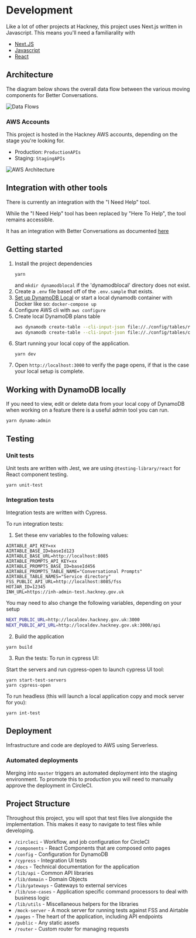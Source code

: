 # Development

Like a lot of other projects at Hackney, this project uses Next.js written in Javascript. This means you'll need a familiarality with

* [Next.JS](https://nextjs.org/)
* [Javascript](https://developer.mozilla.org/en-US/docs/Web/JavaScript)
* [React](https://reactjs.org/)

## Architecture

The diagram below shows the overall data flow between the various moving components for Better Conversations.

![Data Flows](http://www.plantuml.com/plantuml/proxy?cache=no&src=https://raw.githubusercontent.com/LBHackney-IT/coronavirus-frontdoor-snapshot/master/docs/Data-Flow.iuml)

### AWS Accounts 

This project is hosted in the Hackney AWS accounts, depending on the stage you're looking for.

* Production: `ProductionAPIs`
* Staging: `StagingAPIs`

![AWS Architecture](http://www.plantuml.com/plantuml/proxy?cache=no&src=https://raw.githubusercontent.com/LBHackney-IT/coronavirus-frontdoor-snapshot/master/docs/infrastructure.iuml)


## Integration with other tools

There is currently an integration with the "I Need Help" tool.

While the "I Need Help" tool has been replaced by "Here To Help", the tool remains accessible.

It has an integration with Better Conversations as documented [here](https://docs.google.com/document/d/1jzpirzR3U8pDOwy_H-sI3jtZi9Or_2nPQH6nCW1lEuY/edit#heading=h.u4foorjj4xue)

## Getting started

1. Install the project dependencies
   ```
   yarn
   ```
   and
   `mkdir dynamodblocal`
   if the 'dynamodblocal' directory does not exist.
2. Create a `.env` file based off of the `.env.sample` that exists.
3. [Set up DynamoDB Local](https://docs.aws.amazon.com/amazondynamodb/latest/developerguide/DynamoDBLocal.html)
   or start a local dynamodb container with Docker like so: `docker-compose up`
4. Configure AWS cli with `aws configure`
5. Create local DynamoDB plans table
   ```bash
   aws dynamodb create-table --cli-input-json file://./config/tables/referrals.json --endpoint-url http://localhost:8000
   aws dynamodb create-table --cli-input-json file://./config/tables/conversations.json --endpoint-url http://localhost:8000 > /dev/null
   ```
6. Start running your local copy of the application.
   ```
   yarn dev
   ```
7. Open `http://localhost:3000` to verify the page opens, if that is the case your local setup is complete.

## Working with DynamoDB locally

If you need to view, edit or delete data from your local copy of DynamoDB when working on a feature
there is a useful admin tool you can run.

```(bash)
yarn dynamo-admin
```

## Testing

### Unit tests

Unit tests are written with Jest, we are using `@testing-library/react` for React component testing.

```(bash)
yarn unit-test
```

### Integration tests

Integration tests are written with Cypress.

To run integration tests:

1. Set these env variables to the following values:
```(bash)
AIRTABLE_API_KEY=xx
AIRTABLE_BASE_ID=baseId123
AIRTABLE_BASE_URL=http://localhost:8085
AIRTABLE_PROMPTS_API_KEY=xx
AIRTABLE_PROMPTS_BASE_ID=baseId456
AIRTABLE_PROMPTS_TABLE_NAME="Conversational Prompts"
AIRTABLE_TABLE_NAMES="Service directory"
FSS_PUBLIC_API_URL=http://localhost:8085/fss
HOTJAR_ID=12345
INH_URL=https://inh-admin-test.hackney.gov.uk
```
  You may need to also change the following variables, depending on your setup
```bash
NEXT_PUBLIC_URL=http://localdev.hackney.gov.uk:3000
NEXT_PUBLIC_API_URL=http://localdev.hackney.gov.uk:3000/api
```
2. Build the application
```(bash)
yarn build
```

3. Run the tests:
   To run in cypress UI:

Start the servers and run cypress-open to launch cypress UI tool:

```(bash)
yarn start-test-servers
yarn cypress-open
```

To run headless (this will launch a local application copy and mock server for you):

```(bash)
yarn int-test
```

## Deployment
Infrastructure and code are deployed to AWS using Serverless.

### Automated deployments

Merging into `master` triggers an automated deployment into the staging environment.
To promote this to production you will need to manually approve the deployment in CircleCI.

## Project Structure

Throughout this project, you will spot that test files live alongside the implementation. This makes it easy to navigate
to test files while developing.

* `/circleci` - Workflow, and job configuration for CircleCI
* `/components` - React Components that are composed onto pages
* `/config` - Configuration for DynamoDB
* `/cypress` - Integration UI tests
* `/docs` - Technical documentation for the application
* `/lib/api` - Common API libraries
* `/lib/domain` - Domain Objects
* `/lib/gateways` - Gateways to external services
* `/lib/use-cases` - Application specific command processors to deal with business logic
* `/lib/utils` - Miscellaneous helpers for the libraries
* `/mock-server` - A mock server for running tests against FSS and Airtable
* `/pages` - The heart of the application, including API endpoints
* `/public` - Any static assets
* `/router` - Custom router for managing requests